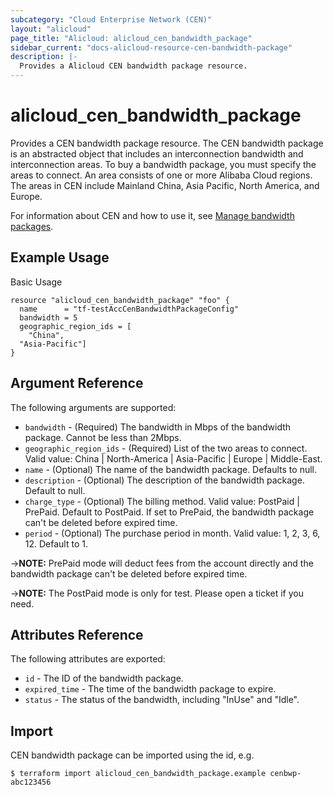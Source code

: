 ```yaml
---
subcategory: "Cloud Enterprise Network (CEN)"
layout: "alicloud"
page_title: "Alicloud: alicloud_cen_bandwidth_package"
sidebar_current: "docs-alicloud-resource-cen-bandwidth-package"
description: |-
  Provides a Alicloud CEN bandwidth package resource.
---
```


# alicloud\_cen_bandwidth_package

Provides a CEN bandwidth package resource. The CEN bandwidth package is an abstracted object that includes an interconnection bandwidth and interconnection areas. To buy a bandwidth package, you must specify the areas to connect. An area consists of one or more Alibaba Cloud regions. The areas in CEN include Mainland China, Asia Pacific, North America, and Europe.

For information about CEN and how to use it, see [Manage bandwidth packages](https://www.alibabacloud.com/help/doc-detail/65982.htm).

## Example Usage

Basic Usage

```
resource "alicloud_cen_bandwidth_package" "foo" {
  name      = "tf-testAccCenBandwidthPackageConfig"
  bandwidth = 5
  geographic_region_ids = [
    "China",
  "Asia-Pacific"]
}
```
## Argument Reference

The following arguments are supported:

* `bandwidth` - (Required) The bandwidth in Mbps of the bandwidth package. Cannot be less than 2Mbps.
* `geographic_region_ids` - (Required) List of the two areas to connect. Valid value: China | North-America | Asia-Pacific | Europe | Middle-East.
* `name` - (Optional) The name of the bandwidth package. Defaults to null.
* `description` - (Optional) The description of the bandwidth package. Default to null.
* `charge_type` - (Optional) The billing method. Valid value: PostPaid | PrePaid. Default to PostPaid. If set to PrePaid, the bandwidth package can't be deleted before expired time.
* `period` - (Optional) The purchase period in month. Valid value: 1, 2, 3, 6, 12. Default to 1.

->**NOTE:** PrePaid mode will deduct fees from the account directly and the bandwidth package can't be deleted before expired time. 

->**NOTE:** The PostPaid mode is only for test. Please open a ticket if you need.

## Attributes Reference

The following attributes are exported:

* `id` - The ID of the bandwidth package.
* `expired_time` - The time of the bandwidth package to expire.
* `status` - The status of the bandwidth, including "InUse" and "Idle".

## Import

CEN bandwidth package can be imported using the id, e.g.

```
$ terraform import alicloud_cen_bandwidth_package.example cenbwp-abc123456
```

